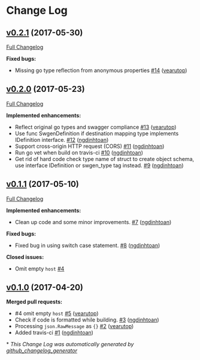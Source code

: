 # Change Log

## [v0.2.1](https://github.com/lazada/swgen/tree/v0.2.1) (2017-05-30)
[Full Changelog](https://github.com/lazada/swgen/compare/v0.2.0...v0.2.1)

**Fixed bugs:**

- Missing go type reflection from anonymous properties [\#14](https://github.com/lazada/swgen/pull/14) ([vearutop](https://github.com/vearutop))

## [v0.2.0](https://github.com/lazada/swgen/tree/v0.2.0) (2017-05-23)
[Full Changelog](https://github.com/lazada/swgen/compare/v0.1.1...v0.2.0)

**Implemented enhancements:**

- Reflect original go types and swagger compliance [\#13](https://github.com/lazada/swgen/pull/13) ([vearutop](https://github.com/vearutop))
- Use func SwgenDefinition if destination mapping type implements IDefinition interface. [\#12](https://github.com/lazada/swgen/pull/12) ([ngdinhtoan](https://github.com/ngdinhtoan))
- Support cross-origin HTTP request \(CORS\) [\#11](https://github.com/lazada/swgen/pull/11) ([ngdinhtoan](https://github.com/ngdinhtoan))
- Run go vet when build on travis-ci [\#10](https://github.com/lazada/swgen/pull/10) ([ngdinhtoan](https://github.com/ngdinhtoan))
- Get rid of hard code check type name of struct to create object schema, use interface IDefinition or swgen\_type tag instead. [\#9](https://github.com/lazada/swgen/pull/9) ([ngdinhtoan](https://github.com/ngdinhtoan))

## [v0.1.1](https://github.com/lazada/swgen/tree/v0.1.1) (2017-05-10)
[Full Changelog](https://github.com/lazada/swgen/compare/v0.1.0...v0.1.1)

**Implemented enhancements:**

- Clean up code and some minor improvements. [\#7](https://github.com/lazada/swgen/pull/7) ([ngdinhtoan](https://github.com/ngdinhtoan))

**Fixed bugs:**

- Fixed bug in using switch case statement. [\#8](https://github.com/lazada/swgen/pull/8) ([ngdinhtoan](https://github.com/ngdinhtoan))

**Closed issues:**

- Omit empty `host` [\#4](https://github.com/lazada/swgen/issues/4)

## [v0.1.0](https://github.com/lazada/swgen/tree/v0.1.0) (2017-04-20)
**Merged pull requests:**

- \#4 omit empty `host` [\#5](https://github.com/lazada/swgen/pull/5) ([vearutop](https://github.com/vearutop))
- Check if code is formatted while building. [\#3](https://github.com/lazada/swgen/pull/3) ([ngdinhtoan](https://github.com/ngdinhtoan))
- Processing `json.RawMessage` as `{}` [\#2](https://github.com/lazada/swgen/pull/2) ([vearutop](https://github.com/vearutop))
- Added travis-ci [\#1](https://github.com/lazada/swgen/pull/1) ([ngdinhtoan](https://github.com/ngdinhtoan))



\* *This Change Log was automatically generated by [github_changelog_generator](https://github.com/skywinder/Github-Changelog-Generator)*